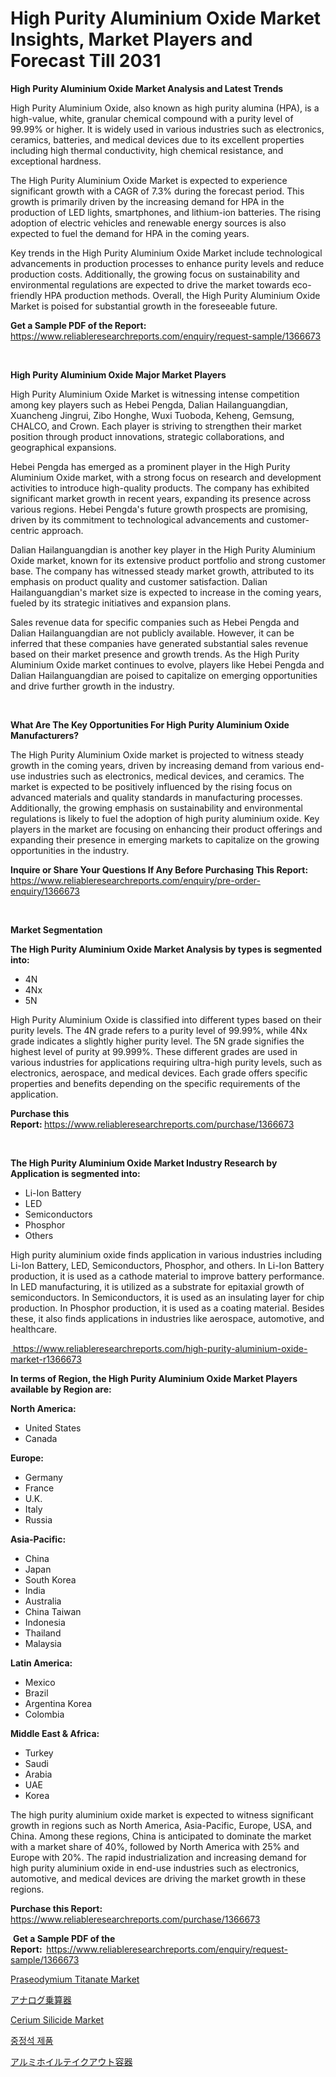 <p><h1>High Purity Aluminium Oxide Market Insights, Market Players and Forecast Till 2031</h1></p><p><strong>High Purity Aluminium Oxide Market Analysis and Latest Trends</strong></p>
<p><p>High Purity Aluminium Oxide, also known as high purity alumina (HPA), is a high-value, white, granular chemical compound with a purity level of 99.99% or higher. It is widely used in various industries such as electronics, ceramics, batteries, and medical devices due to its excellent properties including high thermal conductivity, high chemical resistance, and exceptional hardness.</p><p>The High Purity Aluminium Oxide Market is expected to experience significant growth with a CAGR of 7.3% during the forecast period. This growth is primarily driven by the increasing demand for HPA in the production of LED lights, smartphones, and lithium-ion batteries. The rising adoption of electric vehicles and renewable energy sources is also expected to fuel the demand for HPA in the coming years.</p><p>Key trends in the High Purity Aluminium Oxide Market include technological advancements in production processes to enhance purity levels and reduce production costs. Additionally, the growing focus on sustainability and environmental regulations are expected to drive the market towards eco-friendly HPA production methods. Overall, the High Purity Aluminium Oxide Market is poised for substantial growth in the foreseeable future.</p></p>
<p><strong>Get a Sample PDF of the Report:&nbsp;</strong> <a href="https://www.reliableresearchreports.com/enquiry/request-sample/1366673">https://www.reliableresearchreports.com/enquiry/request-sample/1366673</a></p>
<p>&nbsp;</p>
<p><strong>High Purity Aluminium Oxide Major Market Players</strong></p>
<p><p>High Purity Aluminium Oxide Market is witnessing intense competition among key players such as Hebei Pengda, Dalian Hailanguangdian, Xuancheng Jingrui, Zibo Honghe, Wuxi Tuoboda, Keheng, Gemsung, CHALCO, and Crown. Each player is striving to strengthen their market position through product innovations, strategic collaborations, and geographical expansions.</p><p>Hebei Pengda has emerged as a prominent player in the High Purity Aluminium Oxide market, with a strong focus on research and development activities to introduce high-quality products. The company has exhibited significant market growth in recent years, expanding its presence across various regions. Hebei Pengda's future growth prospects are promising, driven by its commitment to technological advancements and customer-centric approach.</p><p>Dalian Hailanguangdian is another key player in the High Purity Aluminium Oxide market, known for its extensive product portfolio and strong customer base. The company has witnessed steady market growth, attributed to its emphasis on product quality and customer satisfaction. Dalian Hailanguangdian's market size is expected to increase in the coming years, fueled by its strategic initiatives and expansion plans.</p><p>Sales revenue data for specific companies such as Hebei Pengda and Dalian Hailanguangdian are not publicly available. However, it can be inferred that these companies have generated substantial sales revenue based on their market presence and growth trends. As the High Purity Aluminium Oxide market continues to evolve, players like Hebei Pengda and Dalian Hailanguangdian are poised to capitalize on emerging opportunities and drive further growth in the industry.</p></p>
<p>&nbsp;</p>
<p><strong>What Are The Key Opportunities For High Purity Aluminium Oxide Manufacturers?</strong></p>
<p><p>The High Purity Aluminium Oxide market is projected to witness steady growth in the coming years, driven by increasing demand from various end-use industries such as electronics, medical devices, and ceramics. The market is expected to be positively influenced by the rising focus on advanced materials and quality standards in manufacturing processes. Additionally, the growing emphasis on sustainability and environmental regulations is likely to fuel the adoption of high purity aluminium oxide. Key players in the market are focusing on enhancing their product offerings and expanding their presence in emerging markets to capitalize on the growing opportunities in the industry.</p></p>
<p><strong>Inquire or Share Your Questions If Any Before Purchasing This Report:</strong> <a href="https://www.reliableresearchreports.com/enquiry/pre-order-enquiry/1366673">https://www.reliableresearchreports.com/enquiry/pre-order-enquiry/1366673</a></p>
<p>&nbsp;</p>
<p><strong>Market Segmentation</strong></p>
<p><strong>The High Purity Aluminium Oxide Market Analysis by types is segmented into:</strong></p>
<p><ul><li>4N</li><li>4Nx</li><li>5N</li></ul></p>
<p><p>High Purity Aluminium Oxide is classified into different types based on their purity levels. The 4N grade refers to a purity level of 99.99%, while 4Nx grade indicates a slightly higher purity level. The 5N grade signifies the highest level of purity at 99.999%. These different grades are used in various industries for applications requiring ultra-high purity levels, such as electronics, aerospace, and medical devices. Each grade offers specific properties and benefits depending on the specific requirements of the application.</p></p>
<p><strong>Purchase this Report:&nbsp;</strong><a href="https://www.reliableresearchreports.com/purchase/1366673">https://www.reliableresearchreports.com/purchase/1366673</a></p>
<p>&nbsp;</p>
<p><strong>The High Purity Aluminium Oxide Market Industry Research by Application is segmented into:</strong></p>
<p><ul><li>Li-Ion Battery</li><li>LED</li><li>Semiconductors</li><li>Phosphor</li><li>Others</li></ul></p>
<p><p>High purity aluminium oxide finds application in various industries including Li-Ion Battery, LED, Semiconductors, Phosphor, and others. In Li-Ion Battery production, it is used as a cathode material to improve battery performance. In LED manufacturing, it is utilized as a substrate for epitaxial growth of semiconductors. In Semiconductors, it is used as an insulating layer for chip production. In Phosphor production, it is used as a coating material. Besides these, it also finds applications in industries like aerospace, automotive, and healthcare.</p></p>
<p><a href="https://www.reliableresearchreports.com/high-purity-aluminium-oxide-market-r1366673">&nbsp;https://www.reliableresearchreports.com/high-purity-aluminium-oxide-market-r1366673</a></p>
<p><strong>In terms of Region, the High Purity Aluminium Oxide Market Players available by Region are:</strong></p>
<p>
    <p> <strong> North America: </strong>
        <ul>
            <li>United States</li>
            <li>Canada</li>
        </ul>
        </p> 
    <p> <strong> Europe: </strong>
        <ul>
            <li>Germany</li>
            <li>France</li>
            <li>U.K.</li>
            <li>Italy</li>
            <li>Russia</li>
        </ul>
        </p> 
    <p> <strong> Asia-Pacific: </strong>
        <ul>
            <li>China</li>
            <li>Japan</li>
            <li>South Korea</li>
            <li>India</li>
            <li>Australia</li>
            <li>China Taiwan</li>
            <li>Indonesia</li>
            <li>Thailand</li>
            <li>Malaysia</li>
        </ul>
        </p> 
    <p> <strong> Latin America: </strong>
        <ul>
            <li>Mexico</li>
            <li>Brazil</li>
            <li>Argentina Korea</li>
            <li>Colombia</li>
        </ul>
        </p> 
    <p> <strong> Middle East & Africa: </strong>
        <ul>
            <li>Turkey</li>
            <li>Saudi</li>
            <li>Arabia</li>
            <li>UAE</li>
            <li>Korea</li>
        </ul>
    </p>
    </p>
<p><p>The high purity aluminium oxide market is expected to witness significant growth in regions such as North America, Asia-Pacific, Europe, USA, and China. Among these regions, China is anticipated to dominate the market with a market share of 40%, followed by North America with 25% and Europe with 20%. The rapid industrialization and increasing demand for high purity aluminium oxide in end-use industries such as electronics, automotive, and medical devices are driving the market growth in these regions.</p></p>
<p><strong>Purchase this Report: </strong><a href="https://www.reliableresearchreports.com/purchase/1366673">https://www.reliableresearchreports.com/purchase/1366673</a></p>
<p>&nbsp;<strong>Get a Sample PDF of the Report:&nbsp;&nbsp;</strong><a href="https://www.reliableresearchreports.com/enquiry/request-sample/1366673">https://www.reliableresearchreports.com/enquiry/request-sample/1366673</a></p>
<p><strong></strong></p>
<p><p><a href="https://github.com/AndreanneHane2023/Market-Research-Report-List-1/blob/main/praseodymium-titanate-market.md">Praseodymium Titanate Market</a></p><p><a href="https://medium.com/@akio198300/%E3%82%A2%E3%83%8A%E3%83%AD%E3%82%B0%E4%B9%97%E7%AE%97%E5%99%A8%E5%B8%82%E5%A0%B4-2031%E5%B9%B4%E3%81%BE%E3%81%A7%E3%81%AE%E5%8B%95%E5%90%91-%E4%BA%88%E6%B8%AC-%E7%AB%B6%E4%BA%89%E5%88%86%E6%9E%90-anarogu-j%C5%8Dsan-sha-shij%C5%8D-2031-nen-made-no-d%C5%8Dk%C5%8D-yosoku-ky%C5%8Ds%C5%8D-bunseki-014db7411389">アナログ乗算器</a></p><p><a href="https://github.com/flwellarose/Market-Research-Report-List-1/blob/main/cerium-silicide-market.md">Cerium Silicide Market</a></p><p><a href="https://medium.com/@umamareka_16093/%EB%B0%94%EB%9D%BC%EC%9D%B4%ED%8A%B8-%EC%A0%9C%ED%92%88-%EC%8B%9C%EC%9E%A5-%EC%9C%A0%ED%98%95-%EC%9D%91%EC%9A%A9-%EB%B0%8F-%EC%A7%80%EB%A6%AC%EB%B3%84%EB%A1%9C-%EC%B2%A0%EC%A0%80%ED%95%9C-%ED%8F%89%EA%B0%80-24abe71ee025">중정석 제품</a></p><p><a href="https://medium.com/@mohabbatsakidar/%E3%82%A2%E3%83%AB%E3%83%9F%E3%83%9B%E3%82%A4%E3%83%AB-%E3%83%86%E3%82%A4%E3%82%AF%E3%82%A2%E3%82%A6%E3%83%88%E5%AE%B9%E5%99%A8%E5%B8%82%E5%A0%B4%E3%81%AE%E8%A6%8F%E6%A8%A1%E3%81%AF-%E3%82%B0%E3%83%AD%E3%83%BC%E3%83%90%E3%83%AB%E7%94%A3%E6%A5%AD%E3%81%AE%E4%B8%AD%E3%81%A7%E6%9C%80%E9%81%A9%E3%81%AA%E3%83%9E%E3%83%BC%E3%82%B1%E3%83%86%E3%82%A3%E3%83%B3%E3%82%B0%E3%83%81%E3%83%A3%E3%83%8D%E3%83%AB%E3%82%92%E6%98%8E%E3%82%89%E3%81%8B%E3%81%AB%E3%81%97%E3%81%BE%E3%81%99-arimihoiru-teikuauto-y%C5%8Dki-shij%C5%8D-no-keitai-8752ac3317e8">アルミホイルテイクアウト容器</a></p></p>